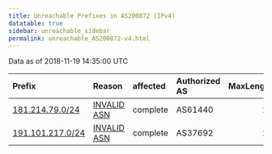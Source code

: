 ```yaml
---
title: Unreachable Prefixes in AS200872 (IPv4)
datatable: true
sidebar: unreachable_sidebar
permalink: unreachable_AS200872-v4.html
---
```


Data as of 2018-11-19 14:35:00 UTC


<div class="datatable-begin"></div>

| Prefix                                                     | Reason                                                                                                   | affected   | Authorized AS   |   MaxLength | Anchor                                         |   unreachable /24s |
|:-----------------------------------------------------------|:---------------------------------------------------------------------------------------------------------|:-----------|:----------------|------------:|:-----------------------------------------------|-------------------:|
| [181.214.79.0/24](https://stat.ripe.net/181.214.79.0/24)   | [INVALID ASN](https://rpki-validator.ripe.net/announcement-preview?asn=AS200872&prefix=181.214.79.0/24)  | complete   | AS61440         |          24 | [LACNIC](unreachable_LACNIC_RPKI_Root-v4.html) |                  1 |
| [191.101.217.0/24](https://stat.ripe.net/191.101.217.0/24) | [INVALID ASN](https://rpki-validator.ripe.net/announcement-preview?asn=AS200872&prefix=191.101.217.0/24) | complete   | AS37692         |          24 | [LACNIC](unreachable_LACNIC_RPKI_Root-v4.html) |                  1 |

<div class="datatable-end"></div>